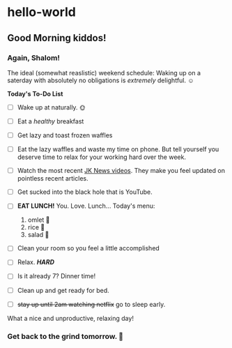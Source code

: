 # hello-world
## Good Morning kiddos!

### Again, **Shalom**!

The ideal (somewhat reaslistic) weekend schedule: Waking up on a saterday with absolutely no obligations is _extremely_ delightful. 
:relaxed:

**Today's To-Do List**

 - [ ] Wake up at naturally. :sun_with_face:

 - [ ] Eat a _healthy_ breakfast 

 - [ ] Get lazy and toast frozen waffles

 - [ ] Eat the lazy waffles and waste my time on phone. But tell yourself you deserve time to relax for your working hard over the week. 

 - [ ] Watch the most recent [JK News videos](https://www.youtube.com/channel/UCfPhyExfcaqJBKc3HO3cNBw). They make you feel updated on pointless recent articles.

 - [ ] Get sucked into the black hole that is YouTube.  

 - [ ] **EAT LUNCH!** You. Love. Lunch... Today's menu:

    1. omlet :egg:
    2. rice :rice:
    3. salad :beers:

 - [ ] Clean your room so you feel a little accomplished

 - [ ] Relax.  _**HARD**_
 
- [ ] Is it already 7? Dinner time!

- [ ] Clean up and get ready for bed.

- [ ] ~~stay up until 2am watching netflix~~  go to sleep early.  


What a nice and unproductive, relaxing day! 

### Get back to the grind tomorrow.  :muscle:



